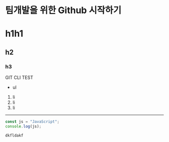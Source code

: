 # 팀개발을 위한 Github 시작하기
# h1h1
## h2
### h3

GIT CLI TEST

* ul

1. li
2. li
3. li

---
~~~js
const js = "JavaScript";
console.log(js);
~~~
 `dkfldakf`




